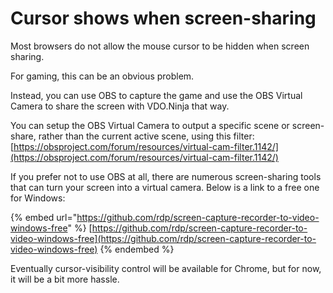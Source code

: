 # Cursor shows when screen-sharing

Most browsers do not allow the mouse cursor to be hidden when screen sharing.&#x20;

For gaming, this can be an obvious problem.

Instead, you can use OBS to capture the game and use the OBS Virtual Camera to share the screen with VDO.Ninja that way.&#x20;

You can setup the OBS Virtual Camera to output a specific scene or screen-share, rather than the current active scene, using this filter:\
[https://obsproject.com/forum/resources/virtual-cam-filter.1142/](https://obsproject.com/forum/resources/virtual-cam-filter.1142/)

If you prefer not to use OBS at all, there are numerous screen-sharing tools that can turn your screen into a virtual camera. Below is a link to a free one for Windows:

{% embed url="https://github.com/rdp/screen-capture-recorder-to-video-windows-free" %}
[https://github.com/rdp/screen-capture-recorder-to-video-windows-free](https://github.com/rdp/screen-capture-recorder-to-video-windows-free)
{% endembed %}

Eventually cursor-visibility control will be available for Chrome, but for now, it will be a bit more hassle.

